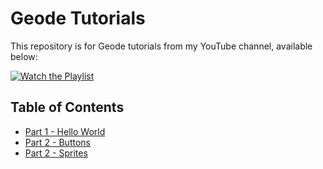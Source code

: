 # Geode Tutorials

This repository is for Geode tutorials from my YouTube channel, available below:

[![Watch the Playlist](https://i.ytimg.com/vi/XMjqYjwTdYk/hqdefault.jpg?sqp=-oaymwEnCNACELwBSFryq4qpAxkIARUAAIhCGAHYAQHiAQoIGBACGAY4AUAB&rs=AOn4CLAowpZw8OUje98OLOmC85JMur4Z2Q)](https://www.youtube.com/playlist?list=PL5S23FLspYDiZhNBZZnRk5C5qAc-gjln-)

## Table of Contents

- [Part 1 - Hello World](https://github.com/OmgRod/geode-tutorials/tree/part1)
- [Part 2 - Buttons](https://github.com/OmgRod/geode-tutorials/tree/part2)
- [Part 2 - Sprites](https://github.com/OmgRod/geode-tutorials/tree/part3)